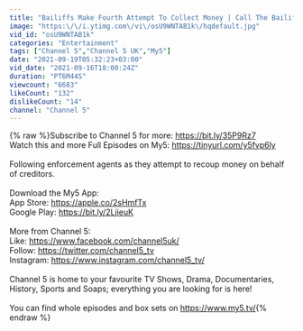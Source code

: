 ```yaml
---
title: "Bailiffs Make Fourth Attempt To Collect Money | Call The Bailiffs: Time To Pay Up | Channel 5"
image: "https:\/\/i.ytimg.com\/vi\/osU9WNTAB1k\/hqdefault.jpg"
vid_id: "osU9WNTAB1k"
categories: "Entertainment"
tags: ["Channel 5","Channel 5 UK","My5"]
date: "2021-09-19T05:32:23+03:00"
vid_date: "2021-09-16T18:00:24Z"
duration: "PT6M44S"
viewcount: "6683"
likeCount: "132"
dislikeCount: "14"
channel: "Channel 5"
---
```

{% raw %}Subscribe to Channel 5 for more: <a rel="nofollow" target="blank" href="https://bit.ly/35P9Rz7">https://bit.ly/35P9Rz7</a><br />Watch this and more Full Episodes on My5: <a rel="nofollow" target="blank" href="https://tinyurl.com/y5fvp6ly">https://tinyurl.com/y5fvp6ly</a><br /><br />Following enforcement agents as they attempt to recoup money on behalf of creditors.<br /><br />Download the My5 App:<br />App Store: <a rel="nofollow" target="blank" href="https://apple.co/2sHmfTx">https://apple.co/2sHmfTx</a><br />Google Play: <a rel="nofollow" target="blank" href="https://bit.ly/2LjieuK">https://bit.ly/2LjieuK</a><br /><br />More from Channel 5:<br />Like: <a rel="nofollow" target="blank" href="https://www.facebook.com/channel5uk/">https://www.facebook.com/channel5uk/</a><br />Follow: <a rel="nofollow" target="blank" href="https://twitter.com/channel5_tv">https://twitter.com/channel5_tv</a><br />Instagram: <a rel="nofollow" target="blank" href="https://www.instagram.com/channel5_tv/">https://www.instagram.com/channel5_tv/</a><br /><br />Channel 5 is home to your favourite TV Shows, Drama, Documentaries, History, Sports and Soaps; everything you are looking for is here!<br /><br />You can find whole episodes and box sets on <a rel="nofollow" target="blank" href="https://www.my5.tv/">https://www.my5.tv/</a>{% endraw %}
